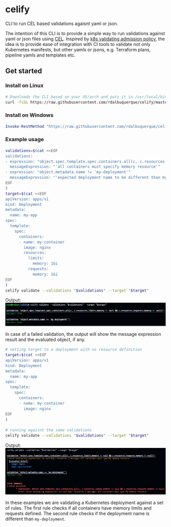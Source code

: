# celify
CLI to run CEL based validations agaisnt yaml or json.

The intention of this CLI is to provide a simple way to run validations against yaml or json files using [CEL](https://github.com/google/cel-go). Inspired by [k8s validating admission policy](https://kubernetes.io/docs/reference/access-authn-authz/validating-admission-policy/), the idea is to provide ease of integration with CI tools to validate not only Kubernetes manifests, but other yamls or jsons, e.g. Terraform plans, pipeline yamls and templates etc.

## Get started
### Install on Linux
```bash
# Downloads the CLI based on your OS/arch and puts it in /usr/local/bin
curl -fsSL https://raw.githubusercontent.com/rdalbuquerque/celify/master/scripts/install.sh | sh
```

### Install on Windows
```powershell
Invoke-RestMethod "https://raw.githubusercontent.com/rdalbuquerque/celify/master/scripts/install.ps1" | Invoke-Expression
```

### Example usage
```bash
validations=$(cat <<EOF
validations:
- expression: "object.spec.template.spec.containers.all(c, c.resources.limits.memory != null && c.resources.requests.memory != null)"
  messageExpression: "'all containers must specify memory resource'"
- expression: "object.metadata.name != 'my-deployment'"
  messageExpression: "'expected deployment name to be different than my-deployment, got ' + object.metadata.name"
EOF
)
target=$(cat <<EOF
apiVersion: apps/v1
kind: Deployment
metadata:
  name: my-app
spec:
  template:
    spec:
      containers:
      - name: my-container
        image: nginx
        resources:
          limits:
            memory: 1Gi
          requests:
            memory: 1Gi
EOF
)
celify validate --validations "$validations" --target "$target"
```
Output:
![success validations](./.attachments/success-validations.png)

In case of a failed validation, the output will show the message expression result and the evaluated object, if any.
```bash
# setting target to a deployment with no resource definition
target=$(cat <<EOF
apiVersion: apps/v1
kind: Deployment
metadata:
  name: my-app
spec:
  template:
    spec:
      containers:
      - name: my-container
        image: nginx
EOF
)

# running agaisnt the same validations
celify validate --validations "$validations" --target "$target"
```
Output:
![1 failed validation](./.attachments/1-failed-validation.png)

In these examples we are validating a Kubernetes deployment against a set of rules. The first rule checks if all containers have memory limits and requests defined. The second rule checks if the deployment name is different than `my-deployment`.